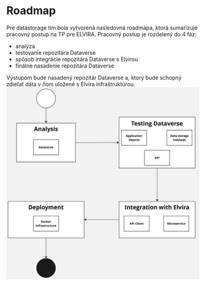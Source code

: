 # Roadmap

Pre datastorage tím bola vytvorená nasledovná roadmapa, ktorá sumarizuje pracovný postup na TP pre ELVIRA.
Pracovný postup je rozdelený do 4 fáz: 
- analýza
- testovanie repozitára Dataverse
- spôsob integrácie repozitára Dataverse s Elvirou
- finálne nasadenie repozitára Dataverse

Výstupom bude nasadený repozitár Dataverse a, ktorý bude schopný zdieľať dáta v ňom uložené s Elvíra infraštruktúrou.
![Roadmap diagram showing the four phases: Analysis, Testing Dataverse, Integration with ELVIRA, and Deployment](/img/data_doc/roadmap.jpg)